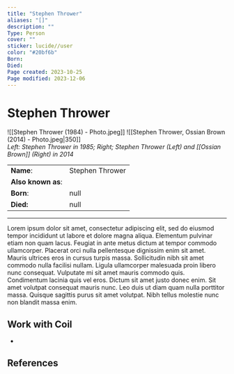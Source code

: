 ```yaml
---
title: "Stephen Thrower"
aliases: "[]"
description: ""
Type: Person
cover: ""
sticker: lucide//user
color: "#20bf6b"
Born: 
Died: 
Page created: 2023-10-25
Page modified: 2023-12-06
---
```


# Stephen Thrower

![[Stephen Thrower (1984) - Photo.jpeg]] ![[Stephen Thrower, Ossian Brown (2014) - Photo.jpeg|350]]  
*Left: Stephen Thrower in 1985; Right; Stephen Thrower (Left) and [[Ossian Brown]] (Right) in 2014*

|  |  |
| --- | --- |
| __Name__: | Stephen Thrower |
| __Also known as__: |  |
| __Born__: | null |
| __Died:__ | null |

---

Lorem ipsum dolor sit amet, consectetur adipiscing elit, sed do eiusmod tempor incididunt ut labore et dolore magna aliqua. Elementum pulvinar etiam non quam lacus. Feugiat in ante metus dictum at tempor commodo ullamcorper. Placerat orci nulla pellentesque dignissim enim sit amet. Mauris ultrices eros in cursus turpis massa. Sollicitudin nibh sit amet commodo nulla facilisi nullam. Ligula ullamcorper malesuada proin libero nunc consequat. Vulputate mi sit amet mauris commodo quis. Condimentum lacinia quis vel eros. Dictum sit amet justo donec enim. Sit amet volutpat consequat mauris nunc. Leo duis ut diam quam nulla porttitor massa. Quisque sagittis purus sit amet volutpat. Nibh tellus molestie nunc non blandit massa enim.

## Work with Coil

-

## References
